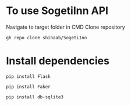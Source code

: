 # To use SogetiInn API
Navigate to target folder in CMD
Clone repository
```
gh repo clone shihaab/SogetiInn
```

# Install dependencies
```
pip install Flask
```
```
pip install Faker
```
```
pip install db-sqlite3
```
